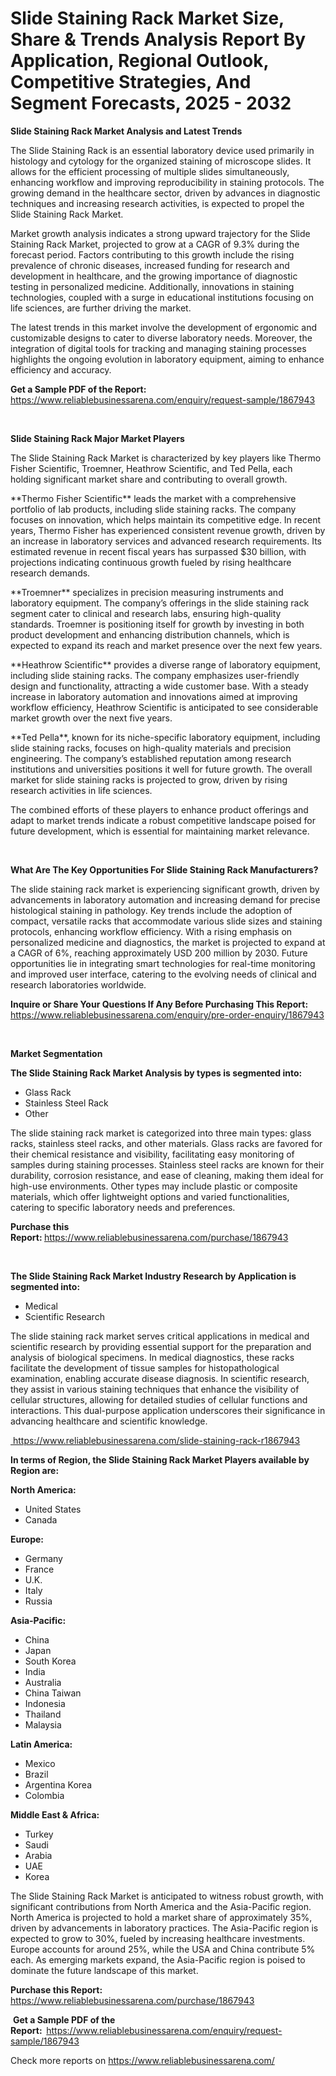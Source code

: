 <p><h1>Slide Staining Rack Market Size, Share & Trends Analysis Report By Application, Regional Outlook, Competitive Strategies, And Segment Forecasts, 2025 - 2032</h1></p><p><strong>Slide Staining Rack Market Analysis and Latest Trends</strong></p>
<p><p>The Slide Staining Rack is an essential laboratory device used primarily in histology and cytology for the organized staining of microscope slides. It allows for the efficient processing of multiple slides simultaneously, enhancing workflow and improving reproducibility in staining protocols. The growing demand in the healthcare sector, driven by advances in diagnostic techniques and increasing research activities, is expected to propel the Slide Staining Rack Market.</p><p>Market growth analysis indicates a strong upward trajectory for the Slide Staining Rack Market, projected to grow at a CAGR of 9.3% during the forecast period. Factors contributing to this growth include the rising prevalence of chronic diseases, increased funding for research and development in healthcare, and the growing importance of diagnostic testing in personalized medicine. Additionally, innovations in staining technologies, coupled with a surge in educational institutions focusing on life sciences, are further driving the market.</p><p>The latest trends in this market involve the development of ergonomic and customizable designs to cater to diverse laboratory needs. Moreover, the integration of digital tools for tracking and managing staining processes highlights the ongoing evolution in laboratory equipment, aiming to enhance efficiency and accuracy.</p></p>
<p><strong>Get a Sample PDF of the Report:&nbsp;</strong> <a href="https://www.reliablebusinessarena.com/enquiry/request-sample/1867943?utm_campaign=1841&utm_medium=2&utm_source=Github&utm_content=ia&utm_term=04032025&utm_id=slide-staining-rack">https://www.reliablebusinessarena.com/enquiry/request-sample/1867943</a></p>
<p>&nbsp;</p>
<p><strong>Slide Staining Rack Major Market Players</strong></p>
<p><p>The Slide Staining Rack Market is characterized by key players like Thermo Fisher Scientific, Troemner, Heathrow Scientific, and Ted Pella, each holding significant market share and contributing to overall growth.</p><p>**Thermo Fisher Scientific** leads the market with a comprehensive portfolio of lab products, including slide staining racks. The company focuses on innovation, which helps maintain its competitive edge. In recent years, Thermo Fisher has experienced consistent revenue growth, driven by an increase in laboratory services and advanced research requirements. Its estimated revenue in recent fiscal years has surpassed $30 billion, with projections indicating continuous growth fueled by rising healthcare research demands.</p><p>**Troemner** specializes in precision measuring instruments and laboratory equipment. The company’s offerings in the slide staining rack segment cater to clinical and research labs, ensuring high-quality standards. Troemner is positioning itself for growth by investing in both product development and enhancing distribution channels, which is expected to expand its reach and market presence over the next few years.</p><p>**Heathrow Scientific** provides a diverse range of laboratory equipment, including slide staining racks. The company emphasizes user-friendly design and functionality, attracting a wide customer base. With a steady increase in laboratory automation and innovations aimed at improving workflow efficiency, Heathrow Scientific is anticipated to see considerable market growth over the next five years.</p><p>**Ted Pella**, known for its niche-specific laboratory equipment, including slide staining racks, focuses on high-quality materials and precision engineering. The company’s established reputation among research institutions and universities positions it well for future growth. The overall market for slide staining racks is projected to grow, driven by rising research activities in life sciences.</p><p>The combined efforts of these players to enhance product offerings and adapt to market trends indicate a robust competitive landscape poised for future development, which is essential for maintaining market relevance.</p></p>
<p>&nbsp;</p>
<p><strong>What Are The Key Opportunities For Slide Staining Rack Manufacturers?</strong></p>
<p><p>The slide staining rack market is experiencing significant growth, driven by advancements in laboratory automation and increasing demand for precise histological staining in pathology. Key trends include the adoption of compact, versatile racks that accommodate various slide sizes and staining protocols, enhancing workflow efficiency. With a rising emphasis on personalized medicine and diagnostics, the market is projected to expand at a CAGR of 6%, reaching approximately USD 200 million by 2030. Future opportunities lie in integrating smart technologies for real-time monitoring and improved user interface, catering to the evolving needs of clinical and research laboratories worldwide.</p></p>
<p><strong>Inquire or Share Your Questions If Any Before Purchasing This Report:</strong> <a href="https://www.reliablebusinessarena.com/enquiry/pre-order-enquiry/1867943?utm_campaign=1841&utm_medium=2&utm_source=Github&utm_content=ia&utm_term=04032025&utm_id=slide-staining-rack">https://www.reliablebusinessarena.com/enquiry/pre-order-enquiry/1867943</a></p>
<p>&nbsp;</p>
<p><strong>Market Segmentation</strong></p>
<p><strong>The Slide Staining Rack Market Analysis by types is segmented into:</strong></p>
<p><ul><li>Glass Rack</li><li>Stainless Steel Rack</li><li>Other</li></ul></p>
<p><p>The slide staining rack market is categorized into three main types: glass racks, stainless steel racks, and other materials. Glass racks are favored for their chemical resistance and visibility, facilitating easy monitoring of samples during staining processes. Stainless steel racks are known for their durability, corrosion resistance, and ease of cleaning, making them ideal for high-use environments. Other types may include plastic or composite materials, which offer lightweight options and varied functionalities, catering to specific laboratory needs and preferences.</p></p>
<p><strong>Purchase this Report:&nbsp;</strong><a href="https://www.reliablebusinessarena.com/purchase/1867943?utm_campaign=1841&utm_medium=2&utm_source=Github&utm_content=ia&utm_term=04032025&utm_id=slide-staining-rack">https://www.reliablebusinessarena.com/purchase/1867943</a></p>
<p>&nbsp;</p>
<p><strong>The Slide Staining Rack Market Industry Research by Application is segmented into:</strong></p>
<p><ul><li>Medical</li><li>Scientific Research</li></ul></p>
<p><p>The slide staining rack market serves critical applications in medical and scientific research by providing essential support for the preparation and analysis of biological specimens. In medical diagnostics, these racks facilitate the development of tissue samples for histopathological examination, enabling accurate disease diagnosis. In scientific research, they assist in various staining techniques that enhance the visibility of cellular structures, allowing for detailed studies of cellular functions and interactions. This dual-purpose application underscores their significance in advancing healthcare and scientific knowledge.</p></p>
<p><a href="https://www.reliablebusinessarena.com/slide-staining-rack-r1867943?utm_campaign=1841&utm_medium=2&utm_source=Github&utm_content=ia&utm_term=04032025&utm_id=slide-staining-rack">&nbsp;https://www.reliablebusinessarena.com/slide-staining-rack-r1867943</a></p>
<p><strong>In terms of Region, the Slide Staining Rack Market Players available by Region are:</strong></p>
<p>
    <p> <strong> North America: </strong>
        <ul>
            <li>United States</li>
            <li>Canada</li>
        </ul>
        </p> 
    <p> <strong> Europe: </strong>
        <ul>
            <li>Germany</li>
            <li>France</li>
            <li>U.K.</li>
            <li>Italy</li>
            <li>Russia</li>
        </ul>
        </p> 
    <p> <strong> Asia-Pacific: </strong>
        <ul>
            <li>China</li>
            <li>Japan</li>
            <li>South Korea</li>
            <li>India</li>
            <li>Australia</li>
            <li>China Taiwan</li>
            <li>Indonesia</li>
            <li>Thailand</li>
            <li>Malaysia</li>
        </ul>
        </p> 
    <p> <strong> Latin America: </strong>
        <ul>
            <li>Mexico</li>
            <li>Brazil</li>
            <li>Argentina Korea</li>
            <li>Colombia</li>
        </ul>
        </p> 
    <p> <strong> Middle East & Africa: </strong>
        <ul>
            <li>Turkey</li>
            <li>Saudi</li>
            <li>Arabia</li>
            <li>UAE</li>
            <li>Korea</li>
        </ul>
    </p>
    </p>
<p><p>The Slide Staining Rack Market is anticipated to witness robust growth, with significant contributions from North America and the Asia-Pacific region. North America is projected to hold a market share of approximately 35%, driven by advancements in laboratory practices. The Asia-Pacific region is expected to grow to 30%, fueled by increasing healthcare investments. Europe accounts for around 25%, while the USA and China contribute 5% each. As emerging markets expand, the Asia-Pacific region is poised to dominate the future landscape of this market.</p></p>
<p><strong>Purchase this Report: </strong><a href="https://www.reliablebusinessarena.com/purchase/1867943?utm_campaign=1841&utm_medium=2&utm_source=Github&utm_content=ia&utm_term=04032025&utm_id=slide-staining-rack">https://www.reliablebusinessarena.com/purchase/1867943</a></p>
<p>&nbsp;<strong>Get a Sample PDF of the Report:&nbsp;&nbsp;</strong><a href="https://www.reliablebusinessarena.com/enquiry/request-sample/1867943?utm_campaign=1841&utm_medium=2&utm_source=Github&utm_content=ia&utm_term=04032025&utm_id=slide-staining-rack">https://www.reliablebusinessarena.com/enquiry/request-sample/1867943</a></p>
<p><strong></strong></p>
<p>Check more reports on <a href="https://www.reliablebusinessarena.com/?utm_campaign=1841&utm_medium=2&utm_source=Github&utm_content=ia&utm_term=04032025&utm_id=slide-staining-rack">https://www.reliablebusinessarena.com/</a></p>
